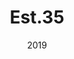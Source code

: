 ---
title: "Est.35"
category: "Website + Brand Identity"
link: "https://www.est35milano.it/"
date: "2019"
image: gvaredilco-est35milano-studiosandrinicomunicazione-website-webdesign-uidesign-frontend-development-wordpress-html-css-javascript-php.jpg
imageAlt: "davideallevi, digital designer, frontend developer, website, ui design, ux design, ui development, wordpress, cms"
---